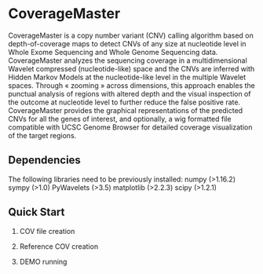 # CoverageMaster

CoverageMaster is a copy number variant (CNV) calling algorithm based on depth-of-coverage maps to detect CNVs of any size at nucleotide level in Whole Exome Sequencing and Whole Genome Sequencing data. CoverageMaster analyzes the sequencing coverage in a multidimensional Wavelet compressed (nucleotide-like) space and the CNVs are inferred with Hidden Markov Models at the nucleotide-like level in the multiple Wavelet spaces. Through « zooming » across dimensions, this approach enables the punctual analysis of regions with altered depth and the visual inspection of the outcome at nucleotide level to further reduce the false positive rate. 
CoverageMaster provides the graphical representations of the predicted CNVs for all the genes of interest, and optionally, a wig formatted file compatible with UCSC Genome Browser for detailed coverage visualization of the target regions. 

Dependencies
------------
The following libraries need to be previously installed:
numpy (>1.16.2)
sympy (>1.0)
PyWavelets (>3.5)
matplotlib (>2.2.3)
scipy (>1.2.1)


Quick Start
-----------

1) COV file creation

2) Reference COV creation

3) DEMO running

